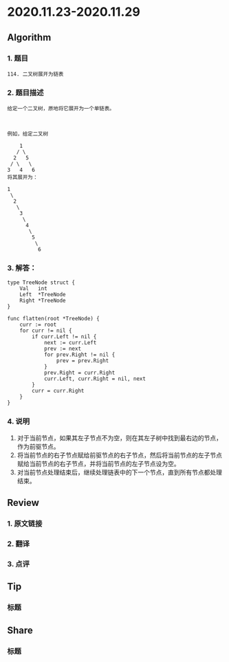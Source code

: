 # 2020.11.23-2020.11.29

## Algorithm
### 1. 题目
```
114. 二叉树展开为链表
```
### 2. 题目描述
```
给定一个二叉树，原地将它展开为一个单链表。

 

例如，给定二叉树

    1
   / \
  2   5
 / \   \
3   4   6
将其展开为：

1
 \
  2
   \
    3
     \
      4
       \
        5
         \
          6
```

### 3. 解答：
```golang
type TreeNode struct {
	Val   int
	Left  *TreeNode
	Right *TreeNode
}

func flatten(root *TreeNode) {
	curr := root
	for curr != nil {
		if curr.Left != nil {
			next := curr.Left
			prev := next
			for prev.Right != nil {
				prev = prev.Right
			}
			prev.Right = curr.Right
			curr.Left, curr.Right = nil, next
		}
		curr = curr.Right
	}
}
```
### 4. 说明
1. 对于当前节点，如果其左子节点不为空，则在其左子树中找到最右边的节点，作为前驱节点。
2. 将当前节点的右子节点赋给前驱节点的右子节点，然后将当前节点的左子节点赋给当前节点的右子节点，并将当前节点的左子节点设为空。
3. 对当前节点处理结束后，继续处理链表中的下一个节点，直到所有节点都处理结束。


## Review
### 1. 原文链接


### 2. 翻译


### 3. 点评


## Tip
### 标题


## Share
### 标题